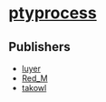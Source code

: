 # [ptyprocess](https://pypi.org/project/ptyprocess)



## Publishers
- [luyer](https://pypi.org/user/luyer)
- [Red_M](https://pypi.org/user/Red_M)
- [takowl](https://pypi.org/user/takowl)

